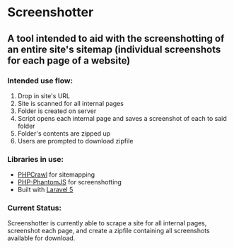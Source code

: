 # Screenshotter

## A tool intended to aid with the screenshotting of an entire site's sitemap (individual screenshots for each page of a website)

### Intended use flow:
1. Drop in site's URL
2. Site is scanned for all internal pages
3. Folder is created on server
4. Script opens each internal page and saves a screenshot of each to said folder
5. Folder's contents are zipped up
6. Users are prompted to download zipfile

### Libraries in use:
* [PHPCrawl](http://phpcrawl.cuab.de/) for sitemapping
* [PHP-PhantomJS](http://jonnnnyw.github.io/php-phantomjs/4.0/) for screenshotting
* Built with [Laravel 5](https://laravel.com/)

### Current Status:
Screenshotter is currently able to scrape a site for all internal pages, screenshot each page, and create a zipfile containing all screenshots available for download.
